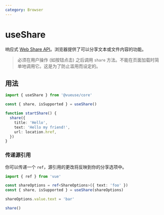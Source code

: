 ```yaml
---
category: Browser
---
```


# useShare

响应式 [Web Share API](https://developer.mozilla.org/en-US/docs/Web/API/Navigator/share)。浏览器提供了可以分享文本或文件内容的功能。

> 必须在用户操作 (如按钮点击) 之后调用 `share` 方法。不能在页面加载时简单地调用它。这是为了防止滥用而设定的。

## 用法

```ts
import { useShare } from '@vueuse/core'

const { share, isSupported } = useShare()

function startShare() {
  share({
    title: 'Hello',
    text: 'Hello my friend!',
    url: location.href,
  })
}
```

### 传递源引用

你可以传递一个 `ref`，源引用的更改将反映到你的分享选项中。

```ts {6}
import { ref } from 'vue'

const shareOptions = ref<ShareOptions>({ text: 'foo' })
const { share, isSupported } = useShare(shareOptions)

shareOptions.value.text = 'bar'

share()
```
